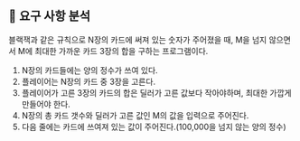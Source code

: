 ## 🐧 요구 사항 분석

블랙잭과 같은 규칙으로 N장의 카드에 써져 있는 숫자가 주어졌을 때, M을 넘지 않으면서 M에 최대한 가까운 카드 3장의 합을 구하는 프로그램이다.

1. N장의 카드들에는 양의 정수가 쓰여 있다.
2. 플레이어는 N장의 카드 중 3장을 고른다.
3. 플레이어가 고른 3장의 카드의 합은 딜러가 고른 값보다 작아야하며, 최대한 가깝게 만들어야 한다.
4. N장의 총 카드 갯수와 딜러가 고른 값인 M의 값을 입력으로 주어진다.
5. 다음 줄에는 카드에 쓰여져 있는 값이 주어진다.(100,000을 넘지 않는 양의 정수)
